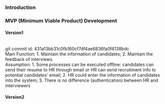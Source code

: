 #
### Introduction

### MVP (Minimum Viable Product) Development

#### Version1
<br>
git commit id: 431a13bb31c0fb160cf7df4ae6836fa0f4138bdc
<br>
Main Function: 1. Maintain the information of candidates; 2. Maintain the feedback of interviews.
<br>
Assumption: 1. Some processes can be executed offline: candidates can send their resume to HR through email or HR can send recruitment info to potential candidates' email; 2. HR could enter the information of candidates into the system; 3. There is no difference (authentication) between HR and interviewers

#### Version2

